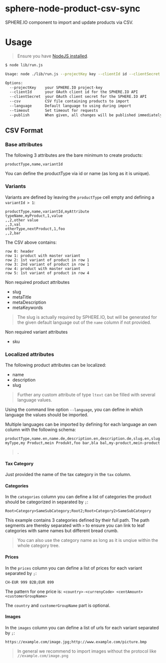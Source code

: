 sphere-node-product-csv-sync
============================

SPHERE.IO component to import and update products via CSV.

# Usage

> Ensure you have [NodeJS installed](http://support.sphere.io/knowledgebase/articles/307722-install-nodejs-and-get-a-component-running).

```bash
$ node lib/run.js

Usage: node ./lib/run.js --projectKey key --clientId id --clientSecret secret --csv file --language lang --publish

Options:
  --projectKey    your SPHERE.IO project-key                             [required]
  --clientId      your OAuth client id for the SPHERE.IO API             [required]
  --clientSecret  your OAuth client secret for the SPHERE.IO API         [required]
  --csv           CSV file containing products to import                 [required]
  --language      Default language to using during import                [default: "en"]
  --timeout       Set timeout for requests                               [default: 300000]
  --publish       When given, all changes will be published immediately
```

## CSV Format

### Base attributes

The following 3 attributes are the bare minimum to create products:
```
productType,name,variantId
```

You can define the productType via id or name (as long as it is unique).

### Variants

Variants are defined by leaving the `productType` cell empty and defining a `variantId > 1`:
```
productType,name,variantId,myAttribute
typeName,myProduct,1,value
,,2,other value
,,3,val
otherType,nextProduct,1,foo
,,2,bar
```
The CSV above contains:
```
row 0: header
row 1: product with master variant
row 2: 1st variant of product in row 1
row 3: 2nd variant of product in row 1
row 4: product with master variant
row 5: 1st variant of product in row 4
```

Non required product attributes
- slug
- metaTitle
- metaDescription
- metaKeywords

> The slug is actually required by SPHERE.IO, but will be generated for the given default language out of the `name` column if not provided.

Non required variant attributes
- sku

### Localized attributes

The following product attributes can be localized:
- name
- description
- slug

> Further any custom attribute of type `ltext` can be filled with several language values.

Using the command line option `--language`, you can define in which language the values should be imported.

Multiple languages can be imported by defining for each language an own column with the following schema:
```
productType,name.en,name.de,description.en,description.de,slug.en,slug.de
myType,my Product,mein Produkt,foo bar,bla bal,my-product,mein-product
```

> <attribute name>.<language>

#### Tax Category

Just provided the name of the tax category in the `tax` column.

#### Categories

In the `categories` column you can define a list of categories the product should be categorized in separated by `;`:
```
Root>Category>SameSubCategory;Root2;Root>Category2>SameSubCategory
```
This example contains 3 categories defined by their full path. The path segments are thereby separated with `>`
to ensure you can link to leaf categories with same names but different bread crumb.

> You can also use the category name as long as it is unqiue within the whole category tree.

#### Prices

In the `prices` column you can define a list of prices for each variant separated by `;`:
```
CH-EUR 999 B2B;EUR 899
```
The pattern for one price is:
`<country>-<currenyCode> <centAmount> <customerGroupName>`

The `country` and `customerGroupName` part is optional. 

#### Images

In the `images` column you can define a list of urls for each variant separated by `;`:
```
https://example.com/image.jpg;http://www.example.com/picture.bmp
```

> In general we recommend to import images without the protocol like `//example.com/image.png`
